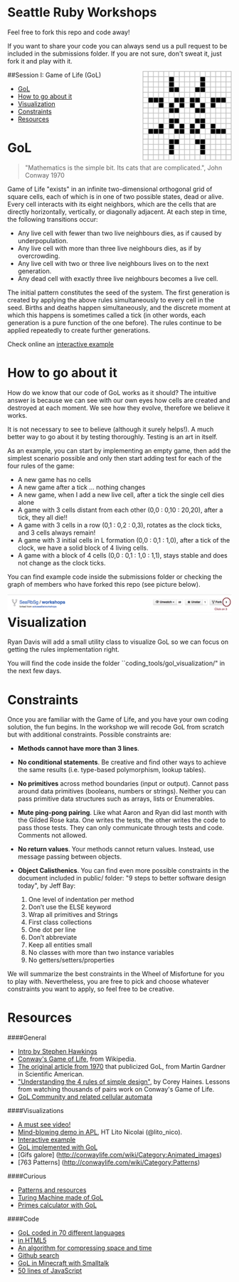 # Seattle Ruby Workshops

Feel free to fork this repo and code away!

If you want to share your code you can always send us a pull request to be included in the submissions folder. If you are not sure, don't sweat it, just fork it and play with it.

##Session I: Game of Life (GoL)
<img src="/public/images/Game_of_life_pulsar.gif" width="200" align="right"/>

- [GoL](#gol)
- [How to go about it](#how-to-go-about-it)
- [Visualization](#visualization)
- [Constraints](#constraints)
- [Resources](#resources)

GoL
===

> "Mathematics is the simple bit. Its cats that are complicated.", John Conway 1970

Game of Life "exists" in an infinite two-dimensional orthogonal grid of square cells, each of which is in one of two possible states, dead or alive. Every cell interacts with its eight neighbors, which are the cells that are directly horizontally, vertically, or diagonally adjacent. At each step in time, the following transitions occur:

- Any live cell with fewer than two live neighbours dies, as if caused by underpopulation.
- Any live cell with more than three live neighbours dies, as if by overcrowding.
- Any live cell with two or three live neighbours lives on to the next generation.
- Any dead cell with exactly three live neighbours becomes a live cell.

The initial pattern constitutes the seed of the system. The first generation is created by applying the above rules simultaneously to every cell in the seed. Births and deaths happen simultaneously, and the discrete moment at which this happens is sometimes called a tick (in other words, each generation is a pure function of the one before). The rules continue to be applied repeatedly to create further generations.

Check online an [interactive example](http://pmav.eu/stuff/javascript-game-of-life-v3.1.1/)

How to go about it
==================

How do we know that our code of GoL works as it should? The intuitive answer is because we can see with our own eyes how cells are created and destroyed at each moment. We see how they evolve, therefore we believe it works.

It is not necessary to see to believe (although it surely helps!). A much better way to go about it by testing thoroughly. Testing is an art in itself.

As an example, you can start by implementing an empty game, then add the simplest scenario possible and only then start adding test for each of the four rules of the game:

  - A new game has no cells
  - A new game after a tick ... nothing changes
  - A new game, when I add a new live cell, after a tick the single cell dies alone
  - A game with 3 cells distant from each other (0,0 : 0,10 : 20,20), after a tick, they all die!!
  - A game with 3 cells in a row (0,1 : 0,2 : 0,3), rotates as the clock ticks, and 3 cells always remain!
  - A game with 3 initial cells in L formation (0,0 : 0,1 : 1,0), after a tick of the clock, we have a solid block of 4 living cells.
  - A game with a block of 4 cells (0,0 : 0,1 : 1,0 : 1,1), stays stable and does not change as the clock ticks.

You can find example code inside the submissions folder or checking the graph of members who have forked this repo (see picture below).

<img src="/public/images/repo_banner.png" align="left"/>

Visualization
=============

Ryan Davis will add a small utility class to visualize GoL so we can focus on getting the rules implementation right.

You will find the code inside the folder ``coding_tools/gol_visualization/" in the next few days.

Constraints
============

Once you are familiar with the Game of Life, and you have your own coding solution, the fun begins. In the workshop we will recode GoL from scratch but with additional constraints. Possible constraints are:

* **Methods cannot have more than 3 lines**.
* **No conditional statements**. Be creative and find other ways to achieve the same results (i.e. type-based polymorphism, lookup tables).
* **No primitives** across method boundaries (input or output). Cannot pass around data primitives (booleans, numbers or strings). Neither you can pass primitive data structures such as arrays, lists or Enumerables.
* **Mute ping-pong pairing**. Like what Aaron and Ryan did last month with the Gilded Rose kata. One writes the tests, the other writes the code to pass those tests. They can only communicate through tests and code. Comments not allowed.
* **No return values**. Your methods cannot return values. Instead, use message passing between objects.

* **Object Calisthenics**. You can find even more possible constraints in the document included in public/ folder: "9 steps to better software design today", by Jeff Bay:

    1. One level of indentation per method
    2. Don’t use the ELSE keyword
    3. Wrap all primitives and Strings
    4. First class collections
    5. One dot per line
    6. Don’t abbreviate
    7. Keep all entities small
    8. No classes with more than two instance variables
    9. No getters/setters/properties

We will summarize the best constraints in the Wheel of Misfortune for you to play with. Nevertheless, you are free to pick and choose whatever constraints you want to apply, so feel free to be creative.

Resources
=========

####General

* [Intro by Stephen Hawkings](https://www.youtube.com/watch?v=CgOcEZinQ2I&feature=youtu.be)
* [Conway's Game of Life](http://en.wikipedia.org/wiki/Conway%27s_Game_of_Life), from Wikipedia.
* [The original article from 1970](http://www.ibiblio.org/lifepatterns/october1970.html) that publicized GoL, from Martin Gardner in Scientific American.
* ["Understanding the 4 rules of simple design"](www.coreyhaines.com), by Corey Haines. Lessons from watching thousands of pairs work on Conway's Game of Life.
* [GoL Community and related cellular automata](http://conwaylife.com/)

####Visualizations

* [A must see video!](https://www.youtube.com/embed/C2vgICfQawE)
* [Mind-blowing demo in APL](https://t.co/YcxBavIj4b), HT Lito Nicolai (@lito_nico).
* [Interactive example](http://pmav.eu/stuff/javascript-game-of-life-v3.1.1/)
* [GoL implemented with GoL](https://www.youtube.com/watch?v=xP5-iIeKXE8)
* [Gifs galore] (http://conwaylife.com/wiki/Category:Animated_images)
* [763 Patterns] (http://conwaylife.com/wiki/Category:Patterns)

####Curious

* [Patterns and resources](http://www.ibiblio.org/lifepatterns/)
* [Turing Machine made of GoL](http://rendell-attic.org/gol/tm.htm)
* [Primes calculator with GoL](http://pentadecathlon.com/lifeNews/2010/02/prime_numbers.html)

####Code

* [GoL coded in 70 different languages](http://rosettacode.org/wiki/Conway%27s_Game_of_Life)
* [in HTML5](http://www.julianpulgarin.com/canvaslife/)
* [An algorithm for compressing space and time](http://www.drdobbs.com/jvm/an-algorithm-for-compressing-space-and-t/184406478)
* [Github search](https://github.com/search?utf8=%E2%9C%93&q=conway+game+of+life)
* [GoL in Minecraft with Smalltalk](https://www.youtube.com/watch?v=B7hl72b1-wc&feature=youtu.be&a)
* [50 lines of JavaScript](http://jsfiddle.net/franciscop/1c6n7ze5/7/light/)

